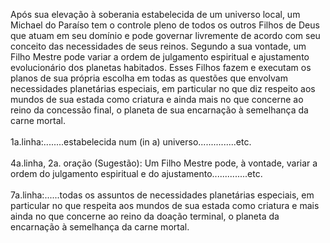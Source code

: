 ﻿Após sua elevação à soberania estabelecida de um universo local, um Michael do Paraíso tem o controle pleno de todos os outros Filhos de Deus que atuam em seu domínio e pode governar livremente de acordo com seu conceito das necessidades de seus reinos. Segundo a sua vontade, um Filho Mestre pode variar a ordem de julgamento espiritual e ajustamento evolucionário dos planetas habitados. Esses Filhos fazem e executam os planos de sua própria escolha em todas as questões que envolvam necessidades planetárias especiais, em particular no que diz respeito aos mundos de sua estada como criatura e ainda mais no que concerne ao reino da concessão final, o planeta de sua encarnação à semelhança da carne mortal.<BR><BR>1a.linha:........estabelecida num (in a) universo...............etc. <BR><BR>4a.linha, 2a. oração (Sugestão): Um Filho Mestre pode, à vontade, variar a ordem do julgamento espiritual e do ajustamento..............etc.<BR><BR>7a.linha:......todas os assuntos de necessidades planetárias especiais, em particular no que respeita aos mundos de sua estada como criatura e mais ainda no que concerne ao reino da doação terminal, o planeta da encarnação à semelhança da carne mortal.